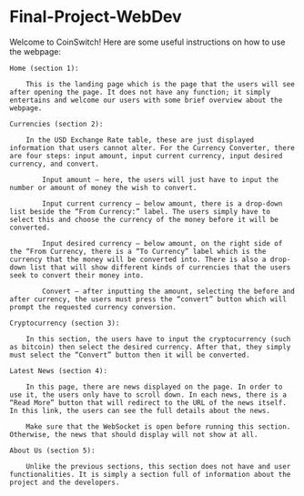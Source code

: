 # Final-Project-WebDev

Welcome to CoinSwitch! 
Here are some useful instructions on how to use the webpage:

	Home (section 1):
    
        This is the landing page which is the page that the users will see after opening the page. It does not have any function; it simply entertains and welcome our users with some brief overview about the webpage.

	Currencies (section 2):

        In the USD Exchange Rate table, these are just displayed information that users cannot alter. For the Currency Converter, there are four steps: input amount, input current currency, input desired currency, and convert.

            Input amount – here, the users will just have to input the number or amount of money the wish to convert.

            Input current currency – below amount, there is a drop-down list beside the “From Currency:” label. The users simply have to select this and choose the currency of the money before it will be converted.

            Input desired currency – below amount, on the right side of the “From Currency, there is a “To Currency” label which is the currency that the money will be converted into. There is also a drop-down list that will show different kinds of currencies that the users seek to convert their money into.

            Convert – after inputting the amount, selecting the before and after currency, the users must press the “convert” button which will prompt the requested currency conversion. 
        
	Cryptocurrency (section 3):

        In this section, the users have to input the cryptocurrency (such as bitcoin) then select the desired currency. After that, they simply must select the “Convert” button then it will be converted.

	Latest News (section 4):

        In this page, there are news displayed on the page. In order to use it, the users only have to scroll down. In each news, there is a “Read More” button that will redirect to the URL of the news itself. In this link, the users can see the full details about the news. 

        Make sure that the WebSocket is open before running this section. Otherwise, the news that should display will not show at all.

	About Us (section 5):

        Unlike the previous sections, this section does not have and user functionalities. It is simply a section full of information about the project and the developers.
	
